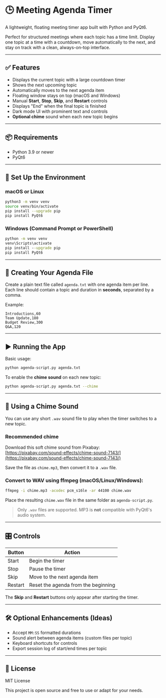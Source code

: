 # 🕒 Meeting Agenda Timer

A lightweight, floating meeting timer app built with Python and PyQt6.

Perfect for structured meetings where each topic has a time limit. Display one topic at a time with a countdown, move automatically to the next, and stay on track with a clean, always-on-top interface.

---

## ✅ Features

- Displays the current topic with a large countdown timer
- Shows the next upcoming topic
- Automatically moves to the next agenda item
- Floating window stays on top (macOS and Windows)
- Manual **Start**, **Stop**, **Skip**, and **Restart** controls
- Displays "End" when the final topic is finished
- Dark mode UI with prominent text and controls
- **Optional chime** sound when each new topic begins

---

## 📦 Requirements

- Python 3.9 or newer
- PyQt6

---

## 🔧 Set Up the Environment

### macOS or Linux

```bash
python3 -m venv venv
source venv/bin/activate
pip install --upgrade pip
pip install PyQt6
```

### Windows (Command Prompt or PowerShell)

```cmd
python -m venv venv
venv\Scripts\activate
pip install --upgrade pip
pip install PyQt6
```

---

## 📄 Creating Your Agenda File

Create a plain text file called `agenda.txt` with one agenda item per line.  
Each line should contain a topic and duration in **seconds**, separated by a comma.

Example:

```
Introductions,60
Team Update,180
Budget Review,300
Q&A,120
```

---

## ▶️ Running the App

Basic usage:

```bash
python agenda-script.py agenda.txt
```

To enable the **chime sound** on each new topic:

```bash
python agenda-script.py agenda.txt --chime
```

---

## 🔔 Using a Chime Sound

You can use any short `.wav` sound file to play when the timer switches to a new topic.

### Recommended chime

Download this soft chime sound from Pixabay:  
[https://pixabay.com/sound-effects/chime-sound-7143/](https://pixabay.com/sound-effects/chime-sound-7143/)

Save the file as `chime.mp3`, then convert it to a `.wav` file.

### Convert to WAV using ffmpeg (macOS/Linux/Windows):

```bash
ffmpeg -i chime.mp3 -acodec pcm_s16le -ar 44100 chime.wav
```

Place the resulting `chime.wav` file in the same folder as `agenda-script.py`.

> Only `.wav` files are supported. MP3 is **not** compatible with PyQt6's audio system.

---

## 🎛 Controls

| Button   | Action                             |
|----------|------------------------------------|
| Start    | Begin the timer                    |
| Stop     | Pause the timer                    |
| Skip     | Move to the next agenda item       |
| Restart  | Reset the agenda from the beginning |

The **Skip** and **Restart** buttons only appear after starting the timer.

---

## 🛠 Optional Enhancements (Ideas)

- Accept `MM:SS` formatted durations
- Sound alert between agenda items (custom files per topic)
- Keyboard shortcuts for controls
- Export session log of start/end times per topic

---

## 📄 License

MIT License

This project is open source and free to use or adapt for your needs.
